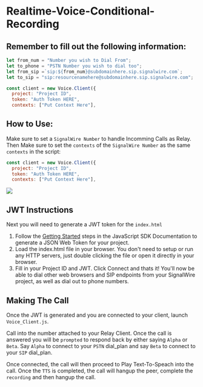 # Realtime-Voice-Conditional-Recording

## Remember to fill out the following information:

```js
let from_num = "Number you wish to Dial From";
let to_phone = "PSTN Number you wish to dial too";
let from_sip =`sip:${from_num}@subdomainhere.sip.signalwire.com`;
let to_sip = "sip:resourcenamehere@subdomainhere.sip.signalwire.com";
```
```js
const client = new Voice.Client({
  project: "Project ID",
  token: "Auth Token HERE",
  contexts: ["Put Context Here"],
```


## How to Use:
Make sure to set a `SignalWire Number` to handle Incomming Calls as Relay. Then Make sure to set the `contexts` of the `SignalWire Number` as the same `contexts` in the script:

```js
const client = new Voice.Client({
  project: "Project ID",
  token: "Auth Token HERE",
  contexts: ["Put Context Here"],
```
 <img src=https://github.com/DevonWhite-SignalWire/realtime-Voice-Conditional-Recording/blob/main/static/guide_pic.PNG>
 
 ## JWT Instructions

 Next you will need to generate a JWT token for the `index.html`
 <ol>
<li> Follow the <a href="https://docs.signalwire.com/reference/relay-sdk-js/v1/#relay-sdk-for-javascript-using-the-sdk">Getting Started</a> steps in the JavaScript SDK Documentation to generate a JSON Web Token for your project.</li>
<li> Load the index.html file in your browser. You don't need to setup or run any HTTP servers, just double clicking the file or open it directly in your browser. </li>
<li> Fill in your Project ID and JWT. Click Connect and thats it! You'll now be able to dial other web browsers and SIP endpoints from your SignalWire project, as well as dial out to phone numbers. </li>
</ol>

## Making The Call

Once the JWT is generated and you are connected to your client, launch `Voice_Client.js`. 

Call into the number attached to your Relay Client. Once the call is answered you will be `prompted` to respond back by either saying `Alpha` or `Beta`. Say `Alpha` to connect to your `PSTN` dial_plan and say `Beta` to connect to your `SIP` dial_plan.

Once connected, the call will then proceed to Play Text-To-Speach into the call. Once the `TTS` is completed, the call will hangup the peer, complete the `recording` and then hangup the call.


